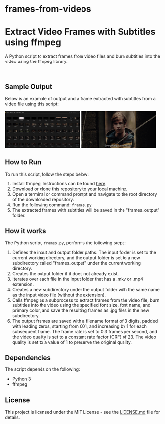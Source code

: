 # frames-from-videos

<html>

<body>
	<h1>Extract Video Frames with Subtitles using ffmpeg</h1>
	<p>A Python script to extract frames from video files and burn subtitles into the video using the ffmpeg library.</p>
  <br>
  
  <h2>Sample Output</h2>
<p>Below is an example of output and a frame extracted with subtitles from a video file using this script:</p>
<div>
  <img src="/screenshot.jpg " width="48%" alt="Sample Output" style="display:inline-block;">
  <img src="/frame.jpg" width="48%" alt="frame" style="display:inline-block;">
  
</div>

  
  
  
  
<h2>How to Run</h2>
<p>To run this script, follow the steps below:</p>
<ol>
	<li>Install ffmpeg. Instructions can be found <a href="https://ffmpeg.org/download.html">here</a>.</li>
	<li>Download or clone this repository to your local machine.</li>
	<li>Open a terminal or command prompt and navigate to the root directory of the downloaded repository.</li>
	<li>Run the following command: <code>frames.py</code></li>
	<li>The extracted frames with subtitles will be saved in the "frames_output" folder.</li>
</ol>

<h2>How it works</h2>
<p>The Python script, <code>frames.py</code>, performs the following steps:</p>
<ol>
	<li>Defines the input and output folder paths. The input folder is set to the current working directory, and the output folder is set to a new subdirectory called "frames_output" under the current working directory.</li>
	<li>Creates the output folder if it does not already exist.</li>
	<li>Iterates over each file in the input folder that has a .mkv or .mp4 extension.</li>
	<li>Creates a new subdirectory under the output folder with the same name as the input video file (without the extension).</li>
	<li>Calls ffmpeg as a subprocess to extract frames from the video file, burn subtitles into the video using the specified font size, font name, and primary color, and save the resulting frames as .jpg files in the new subdirectory.</li>
	<li>The output frames are saved with a filename format of 3 digits, padded with leading zeros, starting from 001, and increasing by 1 for each subsequent frame. The frame rate is set to 0.3 frames per second, and the video quality is set to a constant rate factor (CRF) of 23. The video quality is set to a value of 1 to preserve the original quality.</li>
</ol>

<h2>Dependencies</h2>
<p>The script depends on the following:</p>
<ul>
	<li>Python 3</li>
	<li>ffmpeg</li>
</ul>

<h2>License</h2>
<p>This project is licensed under the MIT License - see the <a href="LICENSE.md">LICENSE.md</a> file for details.</p>
  
</body>
</html>
